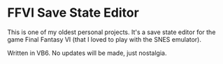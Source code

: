 # FFVI Save State Editor

This is one of my oldest personal projects. It's a save state editor for the game Final Fantasy VI (that I loved to play with the SNES emulator).

Written in VB6. No updates will be made, just nostalgia.
